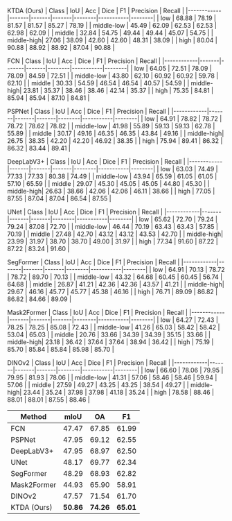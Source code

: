 KTDA (Ours) 
| Class       | IoU   | Acc   | Dice  | F1 | Precision | Recall |
|------------|-------|-------|-------|--------|-----------|--------|
| low        | 68.88 | 78.19 | 81.57 | 81.57  | 85.27     | 78.19  |
| middle-low | 45.49 | 62.09 | 62.53 | 62.53  | 62.98     | 62.09  |
| middle     | 32.84 | 54.75 | 49.44 | 49.44  | 45.07     | 54.75  |
| middle-high| 27.06 | 38.09 | 42.60  | 42.60   | 48.31     | 38.09  |
| high       | 80.04 | 90.88 | 88.92 | 88.92  | 87.04     | 90.88  |

FCN
| Class       | IoU   | Acc   | Dice  | F1 | Precision | Recall |
|------------|-------|-------|-------|--------|-----------|--------|
| low        | 64.05 | 72.51 | 78.09 | 78.09  | 84.59     | 72.51  |
| middle-low | 43.80  | 62.10  | 60.92 | 60.92  | 59.78     | 62.10   |
| middle     | 30.33 | 54.59 | 46.54 | 46.54  | 40.57     | 54.59  |
| middle-high| 23.81 | 35.37 | 38.46 | 38.46  | 42.14     | 35.37  |
| high       | 75.35 | 84.81 | 85.94 | 85.94  | 87.10      | 84.81  |

PSPNet
| Class       | IoU   | Acc   | Dice  | F1 | Precision | Recall |
|------------|-------|-------|-------|--------|-----------|--------|
| low        | 64.91 | 78.82 | 78.72 | 78.72  | 78.62     | 78.82  |
| middle-low | 41.98 | 55.89 | 59.13 | 59.13  | 62.78     | 55.89  |
| middle     | 30.17 | 49.16 | 46.35 | 46.35  | 43.84     | 49.16  |
| middle-high| 26.75 | 38.35 | 42.20  | 42.20   | 46.92     | 38.35  |
| high       | 75.94 | 89.41 | 86.32 | 86.32  | 83.44     | 89.41  |

DeepLabV3+
| Class       | IoU   | Acc   | Dice  | F1 | Precision | Recall |
|------------|-------|-------|-------|--------|-----------|--------|
| low        | 63.03 | 74.49 | 77.33 | 77.33  | 80.38     | 74.49  |
| middle-low | 43.94 | 65.59 | 61.05 | 61.05  | 57.10      | 65.59  |
| middle     | 29.07 | 45.30  | 45.05 | 45.05  | 44.80      | 45.30   |
| middle-high| 26.63 | 38.66 | 42.06 | 42.06  | 46.11     | 38.66  |
| high       | 77.05 | 87.55 | 87.04 | 87.04  | 86.54     | 87.55  |

UNet
| Class       | IoU   | Acc   | Dice  | F1 | Precision | Recall |
|------------|-------|-------|-------|--------|-----------|--------|
| low        | 65.62 | 72.70  | 79.24 | 79.24  | 87.08     | 72.70   |
| middle-low | 46.44 | 70.19 | 63.43 | 63.43  | 57.85     | 70.19  |
| middle     | 27.48 | 42.70  | 43.12 | 43.12  | 43.53     | 42.70   |
| middle-high| 23.99 | 31.97 | 38.70  | 38.70   | 49.00      | 31.97  |
| high       | 77.34 | 91.60  | 87.22 | 87.22  | 83.24     | 91.60   |

SegFormer
| Class       | IoU   | Acc   | Dice  | F1 | Precision | Recall |
|------------|-------|-------|-------|--------|-----------|--------|
| low        | 64.91 | 70.13 | 78.72 | 78.72  | 89.70      | 70.13  |
| middle-low | 43.32 | 64.68 | 60.45 | 60.45  | 56.74     | 64.68  |
| middle     | 26.87 | 41.21 | 42.36 | 42.36  | 43.57     | 41.21  |
| middle-high| 29.67 | 46.16 | 45.77 | 45.77  | 45.38     | 46.16  |
| high       | 76.71 | 89.09 | 86.82 | 86.82  | 84.66     | 89.09  |

Mask2Former
| Class       | IoU   | Acc   | Dice  | F1 | Precision | Recall |
|------------|-------|-------|-------|--------|-----------|--------|
| low        | 64.27 | 72.43 | 78.25 | 78.25  | 85.08     | 72.43  |
| middle-low | 41.26 | 65.03 | 58.42 | 58.42  | 53.04     | 65.03  |
| middle     | 20.76 | 33.66 | 34.39 | 34.39  | 35.15     | 33.66  |
| middle-high| 23.18 | 36.42 | 37.64 | 37.64  | 38.94     | 36.42  |
| high       | 75.19 | 85.70  | 85.84 | 85.84  | 85.98     | 85.70   |

DINOv2
| Class       | IoU   | Acc   | Dice  | F1 | Precision | Recall |
|------------|-------|-------|-------|--------|-----------|--------|
| low        | 66.60  | 78.06 | 79.95 | 79.95  | 81.93     | 78.06  |
| middle-low | 41.31 | 57.06 | 58.46 | 58.46  | 59.94     | 57.06  |
| middle     | 27.59 | 49.27 | 43.25 | 43.25  | 38.54     | 49.27  |
| middle-high| 23.44 | 35.24 | 37.98 | 37.98  | 41.18     | 35.24  |
| high       | 78.58 | 88.46 | 88.01 | 88.01  | 87.55     | 88.46  |


| Method            | mIoU | OA | F1 |
|-------------------|----------------|--------------|--------------|
| FCN    | 47.47         | 67.85        | 61.99        |
| PSPNet| 47.95         | 69.12        | 62.55        |
| DeepLabV3+| 47.95         | 68.97        | 62.50        |
| UNet| 48.17         | 69.77        | 62.34        |
| SegFormer    | 48.29         | 68.93        | 62.82        |
| Mask2Former | 44.93         | 65.90        | 58.91        |
| DINOv2   | 47.57         | 71.54        | 61.70        |
| KTDA (Ours)             | **50.86**      | **74.26**     | **65.01**     |